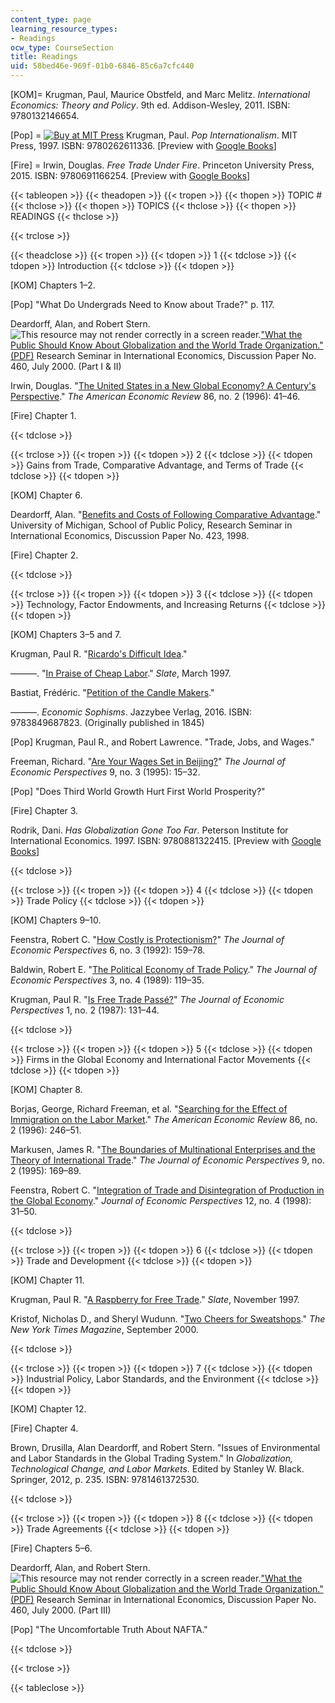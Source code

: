 ```yaml
---
content_type: page
learning_resource_types:
- Readings
ocw_type: CourseSection
title: Readings
uid: 58bed46e-969f-01b0-6846-85c6a7cfc440
---
```


\[KOM\]= Krugman, Paul, Maurice Obstfeld, and Marc Melitz. _International Economics: Theory and Policy_. 9th ed. Addison-Wesley, 2011. ISBN: 9780132146654.

\[Pop\] = [![Buy at MIT Press](/images/mp_logo.gif)](https://mitpress.mit.edu/9780262611336) Krugman, Paul. _Pop Internationalism_. MIT Press, 1997. ISBN: 9780262611336. \[Preview with [Google Books](http://books.google.com/books?id=17YrneuxiTgC&pg=PAfrontcover)\]

\[Fire\] = Irwin, Douglas. _Free Trade Under Fire_. Princeton University Press, 2015. ISBN: 9780691166254. \[Preview with [Google Books](http://books.google.com/books?id=oAk-BQAAQBAJ&pg=PAfrontcover)\]

{{< tableopen >}}
{{< theadopen >}}
{{< tropen >}}
{{< thopen >}}
TOPIC #
{{< thclose >}}
{{< thopen >}}
TOPICS
{{< thclose >}}
{{< thopen >}}
READINGS
{{< thclose >}}

{{< trclose >}}

{{< theadclose >}}
{{< tropen >}}
{{< tdopen >}}
1
{{< tdclose >}}
{{< tdopen >}}
Introduction
{{< tdclose >}}
{{< tdopen >}}


\[KOM\] Chapters 1–2.

\[Pop\] "What Do Undergrads Need to Know about Trade?" p. 117.

Deardorff, Alan, and Robert Stern. ![This resource may not render correctly in a screen reader.](/images/inacessible.gif)["What the Public Should Know About Globalization and the World Trade Organization." (PDF)](http://fordschool.umich.edu/rsie/workingpapers/Papers451-475/r460.pdf) Research Seminar in International Economics, Discussion Paper No. 460, July 2000. (Part I & II)

Irwin, Douglas. "[The United States in a New Global Economy? A Century's Perspective](http://www.jstor.org/stable/2118093)." _The American Economic Review_ 86, no. 2 (1996): 41–46.

\[Fire\] Chapter 1.


{{< tdclose >}}

{{< trclose >}}
{{< tropen >}}
{{< tdopen >}}
2
{{< tdclose >}}
{{< tdopen >}}
Gains from Trade, Comparative Advantage, and Terms of Trade
{{< tdclose >}}
{{< tdopen >}}


\[KOM\] Chapter 6.

Deardorff, Alan. "[Benefits and Costs of Following Comparative Advantage](https://doi.org/10.2139/ssrn.113009)." University of Michigan, School of Public Policy, Research Seminar in International Economics, Discussion Paper No. 423, 1998.

\[Fire\] Chapter 2.


{{< tdclose >}}

{{< trclose >}}
{{< tropen >}}
{{< tdopen >}}
3
{{< tdclose >}}
{{< tdopen >}}
Technology, Factor Endowments, and Increasing Returns
{{< tdclose >}}
{{< tdopen >}}


\[KOM\] Chapters 3–5 and 7.

Krugman, Paul R. "[Ricardo's Difficult Idea](http://web.mit.edu/krugman/www/ricardo.htm)."

———. "[In Praise of Cheap Labor](http://www.slate.com/articles/business/the_dismal_science/1997/03/in_praise_of_cheap_labor.html)." _Slate_, March 1997.

Bastiat, Frédéric. "[Petition of the Candle Makers](http://bastiat.org/en/petition.html)."

———. _Economic Sophisms_. Jazzybee Verlag, 2016. ISBN: 9783849687823. (Originally published in 1845)

\[Pop\] Krugman, Paul R., and Robert Lawrence. "Trade, Jobs, and Wages."

Freeman, Richard. "[Are Your Wages Set in Beijing?](http://www.jstor.org/stable/2138423)" _The Journal of Economic Perspectives_ 9, no. 3 (1995): 15–32.

\[Pop\] "Does Third World Growth Hurt First World Prosperity?"

\[Fire\] Chapter 3.

Rodrik, Dani. _Has Globalization Gone Too Far_. Peterson Institute for International Economics. 1997. ISBN: 9780881322415. \[Preview with [Google Books](http://books.google.com/books?id=ga2xDQAAQBAJ&pg=PAfrontcover)\]


{{< tdclose >}}

{{< trclose >}}
{{< tropen >}}
{{< tdopen >}}
4
{{< tdclose >}}
{{< tdopen >}}
Trade Policy
{{< tdclose >}}
{{< tdopen >}}


\[KOM\] Chapters 9–10.

Feenstra, Robert C. "[How Costly is Protectionism?](http://www.jstor.org/stable/2138308)" _The Journal of Economic Perspectives_ 6, no. 3 (1992): 159–78.

Baldwin, Robert E. "[The Political Economy of Trade Policy](http://www.jstor.org/stable/1942913)." _The Journal of Economic Perspectives_ 3, no. 4 (1989): 119–35.

Krugman, Paul R. "[Is Free Trade Passé?](http://www.jstor.org/stable/1942985)" _The Journal of Economic Perspectives_ 1, no. 2 (1987): 131–44.


{{< tdclose >}}

{{< trclose >}}
{{< tropen >}}
{{< tdopen >}}
5
{{< tdclose >}}
{{< tdopen >}}
Firms in the Global Economy and International Factor Movements
{{< tdclose >}}
{{< tdopen >}}


\[KOM\] Chapter 8.

Borjas, George, Richard Freeman, et al. "[Searching for the Effect of Immigration on the Labor Market](http://www.jstor.org/stable/2118131)." _The American Economic Review_ 86, no. 2 (1996): 246–51.

Markusen, James R. "[The Boundaries of Multinational Enterprises and the Theory of International Trade](http://www.jstor.org/stable/2138172)." _The Journal of Economic Perspectives_ 9, no. 2 (1995): 169–89.

Feenstra, Robert C. "[Integration of Trade and Disintegration of Production in the Global Economy](https://doi.org/10.1257/jep.12.4.31)." _Journal of Economic Perspectives_ 12, no. 4 (1998): 31–50.


{{< tdclose >}}

{{< trclose >}}
{{< tropen >}}
{{< tdopen >}}
6
{{< tdclose >}}
{{< tdopen >}}
Trade and Development
{{< tdclose >}}
{{< tdopen >}}


\[KOM\] Chapter 11.

Krugman, Paul R. "[A Raspberry for Free Trade](http://www.slate.com/articles/business/the_dismal_science/1997/11/a_raspberry_for_free_trade.html)." _Slate_, November 1997.

Kristof, Nicholas D., and Sheryl Wudunn. "[Two Cheers for Sweatshops](http://www.nytimes.com/2000/09/24/magazine/two-cheers-for-sweatshops.html)." _The New York Times Magazine_, September 2000.


{{< tdclose >}}

{{< trclose >}}
{{< tropen >}}
{{< tdopen >}}
7
{{< tdclose >}}
{{< tdopen >}}
Industrial Policy, Labor Standards, and the Environment
{{< tdclose >}}
{{< tdopen >}}


\[KOM\] Chapter 12.

\[Fire\] Chapter 4.

Brown, Drusilla, Alan Deardorff, and Robert Stern. "Issues of Environmental and Labor Standards in the Global Trading System." In _Globalization, Technological Change, and Labor Markets_. Edited by Stanley W. Black. Springer, 2012, p. 235. ISBN: 9781461372530.


{{< tdclose >}}

{{< trclose >}}
{{< tropen >}}
{{< tdopen >}}
8
{{< tdclose >}}
{{< tdopen >}}
Trade Agreements
{{< tdclose >}}
{{< tdopen >}}


\[Fire\] Chapters 5–6.

Deardorff, Alan, and Robert Stern. ![This resource may not render correctly in a screen reader.](/images/inacessible.gif)["What the Public Should Know About Globalization and the World Trade Organization." (PDF)](http://fordschool.umich.edu/rsie/workingpapers/Papers451-475/r460.pdf) Research Seminar in International Economics, Discussion Paper No. 460, July 2000. (Part III)

\[Pop\] "The Uncomfortable Truth About NAFTA."


{{< tdclose >}}

{{< trclose >}}

{{< tableclose >}}